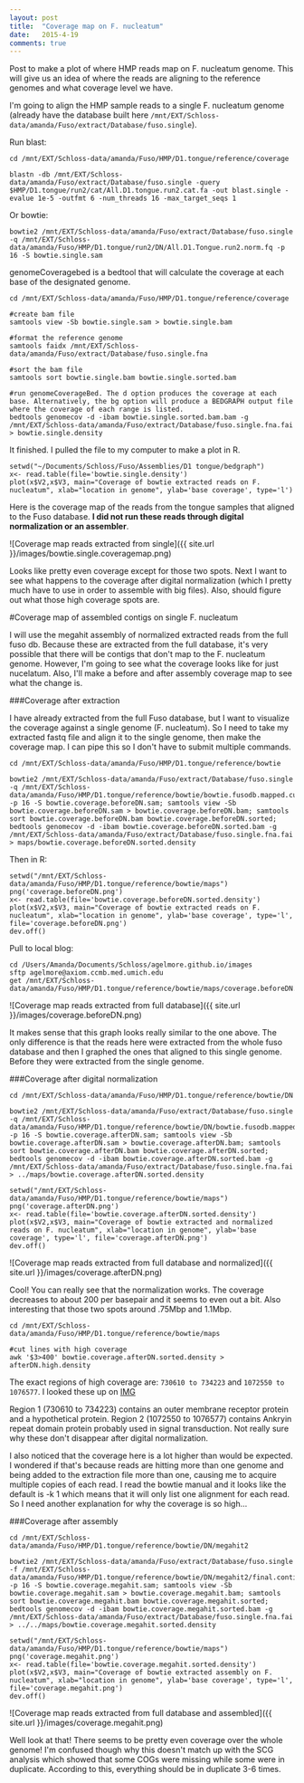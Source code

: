 ```yaml
---
layout: post
title:  "Coverage map on F. nucleatum"
date:   2015-4-19
comments: true
---
```


Post to make a plot of where HMP reads map on F. nucleatum genome. This will give us an idea of where the reads are aligning to the reference genomes and what coverage level we have. 

I'm going to align the HMP sample reads to a single F. nucleatum genome (already have the database built here `/mnt/EXT/Schloss-data/amanda/Fuso/extract/Database/fuso.single`). 

Run blast:

~~~~
cd /mnt/EXT/Schloss-data/amanda/Fuso/HMP/D1.tongue/reference/coverage

blastn -db /mnt/EXT/Schloss-data/amanda/Fuso/extract/Database/fuso.single -query $HMP/D1.tongue/run2/cat/All.D1.tongue.run2.cat.fa -out blast.single -evalue 1e-5 -outfmt 6 -num_threads 16 -max_target_seqs 1
~~~~

Or bowtie:

~~~~
bowtie2 /mnt/EXT/Schloss-data/amanda/Fuso/extract/Database/fuso.single -q /mnt/EXT/Schloss-data/amanda/Fuso/HMP/D1.tongue/run2/DN/All.D1.Tongue.run2.norm.fq -p 16 -S bowtie.single.sam
~~~~

genomeCoveragebed is a bedtool that will calculate the coverage at each base of the designated genome. 

~~~~
cd /mnt/EXT/Schloss-data/amanda/Fuso/HMP/D1.tongue/reference/coverage

#create bam file
samtools view -Sb bowtie.single.sam > bowtie.single.bam

#format the reference genome
samtools faidx /mnt/EXT/Schloss-data/amanda/Fuso/extract/Database/fuso.single.fna  

#sort the bam file
samtools sort bowtie.single.bam bowtie.single.sorted.bam

#run genomeCoverageBed. The d option produces the coverage at each base. Alternatively, the bg option will produce a BEDGRAPH output file where the coverage of each range is listed. 
bedtools genomecov -d -ibam bowtie.single.sorted.bam.bam -g /mnt/EXT/Schloss-data/amanda/Fuso/extract/Database/fuso.single.fna.fai > bowtie.single.density

~~~~

It finished. I pulled the file to my computer to make a plot in R.

~~~~
setwd("~/Documents/Schloss/Fuso/Assemblies/D1 tongue/bedgraph")
x<- read.table(file='bowtie.single.density')
plot(x$V2,x$V3, main="Coverage of bowtie extracted reads on F. nucleatum", xlab="location in genome", ylab='base coverage', type='l')

~~~~

Here is the coverage map of the reads from the tongue samples that aligned to the Fuso database. **I did not run these reads through digital normalization or an assembler**. 

![Coverage map reads extracted from single]({{ site.url }}/images/bowtie.single.coveragemap.png)


Looks like pretty even coverage except for those two spots. Next I want to see what happens to the coverage after digital normalization (which I pretty much have to use in order to assemble with big files). Also, should figure out what those high coverage spots are.

#Coverage map of assembled contigs on single F. nucleatum

I will use the megahit assembly of normalized extracted reads from the full fuso db. Because these are extracted from the full database, it's very possible that there will be contigs that don't map to the F. nucleatum genome. However, I'm going to see what the coverage looks like for just nucelatum. Also, I'll make a before and after assembly coverage map to see what the change is.


###Coverage after extraction

I have already extracted from the full Fuso database, but I want to visualize the coverage against a single genome (F. nucleatum). So I need to take my extracted fastq file and align it to the single genome, then make the coverage map. I can pipe this so I don't have to submit multiple commands.

~~~~
cd /mnt/EXT/Schloss-data/amanda/Fuso/HMP/D1.tongue/reference/bowtie

bowtie2 /mnt/EXT/Schloss-data/amanda/Fuso/extract/Database/fuso.single -q /mnt/EXT/Schloss-data/amanda/Fuso/HMP/D1.tongue/reference/bowtie/bowtie.fusodb.mapped.cut.fastq -p 16 -S bowtie.coverage.beforeDN.sam; samtools view -Sb bowtie.coverage.beforeDN.sam > bowtie.coverage.beforeDN.bam; samtools sort bowtie.coverage.beforeDN.bam bowtie.coverage.beforeDN.sorted; bedtools genomecov -d -ibam bowtie.coverage.beforeDN.sorted.bam -g /mnt/EXT/Schloss-data/amanda/Fuso/extract/Database/fuso.single.fna.fai > maps/bowtie.coverage.beforeDN.sorted.density 
~~~~

Then in R:

~~~~
setwd("/mnt/EXT/Schloss-data/amanda/Fuso/HMP/D1.tongue/reference/bowtie/maps")
png('coverage.beforeDN.png')
x<- read.table(file='bowtie.coverage.beforeDN.sorted.density')
plot(x$V2,x$V3, main="Coverage of bowtie extracted reads on F. nucleatum", xlab="location in genome", ylab='base coverage', type='l', file='coverage.beforeDN.png')
dev.off()
~~~~

Pull to local blog:

~~~~
cd /Users/Amanda/Documents/Schloss/agelmore.github.io/images
sftp agelmore@axiom.ccmb.med.umich.edu
get /mnt/EXT/Schloss-data/amanda/Fuso/HMP/D1.tongue/reference/bowtie/maps/coverage.beforeDN.png
~~~~

![Coverage map reads extracted from full database]({{ site.url }}/images/coverage.beforeDN.png)

It makes sense that this graph looks really similar to the one above. The only difference is that the reads here were extracted from the whole fuso database and then I graphed the ones that aligned to this single genome. Before they were extracted from the single genome. 

###Coverage after digital normalization

~~~~
cd /mnt/EXT/Schloss-data/amanda/Fuso/HMP/D1.tongue/reference/bowtie/DN

bowtie2 /mnt/EXT/Schloss-data/amanda/Fuso/extract/Database/fuso.single -q /mnt/EXT/Schloss-data/amanda/Fuso/HMP/D1.tongue/reference/bowtie/DN/bowtie.fusodb.mapped.cut.normalized.fastq -p 16 -S bowtie.coverage.afterDN.sam; samtools view -Sb bowtie.coverage.afterDN.sam > bowtie.coverage.afterDN.bam; samtools sort bowtie.coverage.afterDN.bam bowtie.coverage.afterDN.sorted; bedtools genomecov -d -ibam bowtie.coverage.afterDN.sorted.bam -g /mnt/EXT/Schloss-data/amanda/Fuso/extract/Database/fuso.single.fna.fai > ../maps/bowtie.coverage.afterDN.sorted.density 

setwd("/mnt/EXT/Schloss-data/amanda/Fuso/HMP/D1.tongue/reference/bowtie/maps")
png('coverage.afterDN.png')
x<- read.table(file='bowtie.coverage.afterDN.sorted.density')
plot(x$V2,x$V3, main="Coverage of bowtie extracted and normalized reads on F. nucleatum", xlab="location in genome", ylab='base coverage', type='l', file='coverage.afterDN.png')
dev.off()
~~~~

![Coverage map reads extracted from full database and normalized]({{ site.url }}/images/coverage.afterDN.png)

Cool! You can really see that the normalization works. The coverage decreases to about 200 per basepair and it seems to even out a bit. Also interesting that those two spots around .75Mbp and 1.1Mbp.

~~~~
cd /mnt/EXT/Schloss-data/amanda/Fuso/HMP/D1.tongue/reference/bowtie/maps

#cut lines with high coverage
awk '$3>400' bowtie.coverage.afterDN.sorted.density > afterDN.high.density
~~~~

The exact regions of high coverage are: `730610 to 734223` and `1072550 to 1076577`. I looked these up on [IMG](https://img.jgi.doe.gov/cgi-bin/w/main.cgi?section=TaxonCircMaps&page=circMaps&taxon_oid=2606217376&pidt=12143.1430164945)

Region 1 (730610 to 734223) contains an outer membrane receptor protein and a hypothetical protein. Region 2 (1072550 to 1076577) contains Ankryin repeat domain protein probably used in signal transduction. Not really sure why these don't disappear after digital normalization.

I also noticed that the coverage here is a lot higher than would be expected. I wondered if that's because reads are hitting more than one genome and being added to the extraction file more than one, causing me to acquire multiple copies of each read. I read the bowtie manual and it looks like the default is -k 1 which means that it will only list one alignment for each read. So I need another explanation for why the coverage is so high...

###Coverage after assembly

~~~~
cd /mnt/EXT/Schloss-data/amanda/Fuso/HMP/D1.tongue/reference/bowtie/DN/megahit2

bowtie2 /mnt/EXT/Schloss-data/amanda/Fuso/extract/Database/fuso.single -f /mnt/EXT/Schloss-data/amanda/Fuso/HMP/D1.tongue/reference/bowtie/DN/megahit2/final.contigs.fa -p 16 -S bowtie.coverage.megahit.sam; samtools view -Sb bowtie.coverage.megahit.sam > bowtie.coverage.megahit.bam; samtools sort bowtie.coverage.megahit.bam bowtie.coverage.megahit.sorted; bedtools genomecov -d -ibam bowtie.coverage.megahit.sorted.bam -g /mnt/EXT/Schloss-data/amanda/Fuso/extract/Database/fuso.single.fna.fai > ../../maps/bowtie.coverage.megahit.sorted.density 

setwd("/mnt/EXT/Schloss-data/amanda/Fuso/HMP/D1.tongue/reference/bowtie/maps")
png('coverage.megahit.png')
x<- read.table(file='bowtie.coverage.megahit.sorted.density')
plot(x$V2,x$V3, main="Coverage of bowtie extracted assembly on F. nucleatum", xlab="location in genome", ylab='base coverage', type='l', file='coverage.megahit.png')
dev.off()

~~~~

![Coverage map reads extracted from full database and assembled]({{ site.url }}/images/coverage.megahit.png)

Well look at that! There seems to be pretty even coverage over the whole genome! I'm confused though why this doesn't match up with the SCG analysis which showed that some COGs were missing while some were in duplicate. According to this, everything should be in duplicate 3-6 times. 

